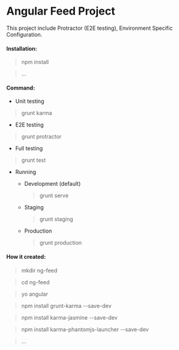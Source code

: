 # Angular Feed Project

This project include Protractor (E2E testing), Environment Specific Configuration.

#### Installation:

> npm install

> ...

#### Command:

- Unit testing

> grunt karma

- E2E testing

> grunt protractor

- Full testing

> grunt test

- Running

  - Development (default)

    > grunt serve

  - Staging

    > grunt staging

  - Production

    > grunt production

#### How it created:

> mkdir ng-feed

> cd ng-feed

> yo angular

> npm install grunt-karma --save-dev

> npm install karma-jasmine --save-dev

> npm install karma-phantomjs-launcher --save-dev

> ...